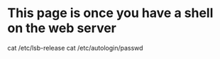 
# This page is once you have a shell on the web server

cat /etc/lsb-release
cat /etc/autologin/passwd

